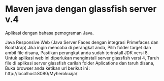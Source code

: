 # Maven java dengan glassfish server v.4
Aplikasi dengan bahasa pemograman Java.

Java Responsive Web (Java Server Faces dengan integrasi Primefaces dan Bootstrap)
Jika ingin mencoba di perangkat anda, 
Pilih folder target dan ambil file disana,
Pastikan perangkat anda sudah terinstall JDK versi 8.
Untuk aplikasi web ini diperlukan menginstall server glassfish versi 4,
Taruh file di aplikasi server glassfish carilah folder Aplications dan taruh disana,
Buka browser anda ketikan url berikut ini : http://localhost:8080/Myherokuaja/
